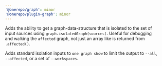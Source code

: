 ```yaml
---
'@onerepo/graph': minor
'@onerepo/plugin-graph': minor
---
```


Adds the ability to get a graph-data-structure that is isolated to the set of input sources using `graph.isolatedGraph(sources)`. Useful for debugging and walking the `affected` graph, not just an array like is returned from `.affected()`.

Adds standard isolation inputs to `one graph show` to limit the output to `--all`, `--affected`, or a set of `--workspaces`.
